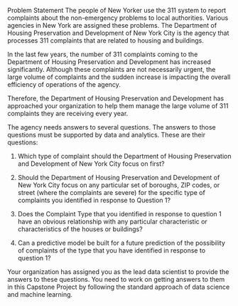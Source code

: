 Problem Statement
The people of New Yorker use the 311 system to report complaints about the non-emergency problems to local authorities. Various agencies in New York are assigned these problems. The Department of Housing Preservation and Development of New York City is the agency that processes 311 complaints that are related to housing and buildings.

In the last few years, the number of 311 complaints coming to the Department of Housing Preservation and Development has increased significantly. Although these complaints are not necessarily urgent, the large volume of complaints and the sudden increase is impacting the overall efficiency of operations of the agency.

Therefore, the Department of Housing Preservation and Development has approached your organization to help them manage the large volume of 311 complaints they are receiving every year.

The agency needs answers to several questions. The answers to those questions must be supported by data and analytics. These are their  questions:

1. Which type of complaint should the Department of Housing Preservation and Development of New York City focus on first?

2. Should the Department of Housing Preservation and Development of New York City focus on any particular set of boroughs, ZIP codes, or street (where the complaints are severe) for the specific type of complaints you identified in response to Question 1?

3. Does the Complaint Type that you identified in response to question 1 have an obvious relationship with any particular characteristic or characteristics of the houses or buildings?

4. Can a predictive model be built for a future prediction of the possibility of complaints of the type that you have identified in response to question 1?

Your organization has assigned you as the lead data scientist to provide the answers to these questions. You need to work on getting answers to them in this Capstone Project by following the standard approach of data science and machine learning.
